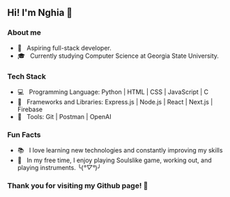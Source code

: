 <h2> Hi! I'm Nghia 👋 </h2>

<h3> About me </h3>

- 🌱 &nbsp; Aspiring full-stack developer.
- 🎓 &nbsp; Currently studying Computer Science at Georgia State University.

<h3> Tech Stack </h3>

- 💻 &nbsp; Programming Language: Python | HTML | CSS | JavaScript | C
- 💾 &nbsp; Frameworks and Libraries: Express.js | Node.js | React | Next.js | Firebase
- 🔧 &nbsp; Tools: Git | Postman | OpenAI

<h3> Fun Facts </h3>

- 📚 &nbsp; I love learning new technologies and constantly improving my skills
- 🧩 &nbsp; In my free time, I enjoy playing Soulslike game, working out, and playing instruments. ╰(*°▽°*)╯

<h3> Thank you for visiting my Github page! 👋 </h3>

